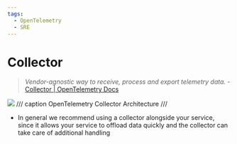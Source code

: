 ```yaml
---
tags:
  - OpenTelemetry
  - SRE
---
```


# Collector

> *Vendor-agnostic way to receive, process and export telemetry data.* - [Collector | OpenTelemetry Docs](https://opentelemetry.io/docs/collector/)

![](https://opentelemetry.io/docs/collector/img/otel-collector.svg)
/// caption
OpenTelemetry Collector Architecture
///

- In general we recommend using a collector alongside your service, since it allows your service to offload data quickly and the collector can take care of additional handling